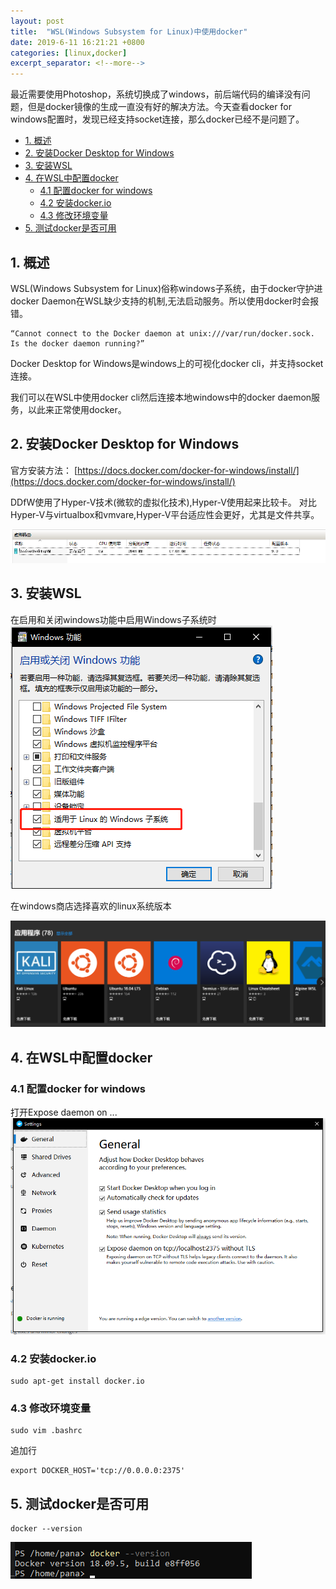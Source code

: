 ```yaml
---
layout: post
title:  "WSL(Windows Subsystem for Linux)中使用docker"
date: 2019-6-11 16:21:21 +0800
categories: [linux,docker]
excerpt_separator: <!--more-->
---
```


最近需要使用Photoshop，系统切换成了windows，前后端代码的编译没有问题，但是docker镜像的生成一直没有好的解决方法。今天查看docker for windows配置时，发现已经支持socket连接，那么docker已经不是问题了。

<!--more-->

<!-- @import "[TOC]" {cmd="toc" depthFrom=1 depthTo=6 orderedList=false} -->

<!-- code_chunk_output -->

* [1. 概述](#1-概述)
* [2. 安装Docker Desktop for Windows](#2-安装docker-desktop-for-windows)
* [3. 安装WSL](#3-安装wsl)
* [4. 在WSL中配置docker](#4-在wsl中配置docker)
	* [4.1 配置docker for windows](#41-配置docker-for-windows)
	* [4.2 安装docker.io](#42-安装dockerio)
	* [4.3 修改环境变量](#43-修改环境变量)
* [5. 测试docker是否可用](#5-测试docker是否可用)

<!-- /code_chunk_output -->


## 1. 概述

WSL(Windows Subsystem for Linux)俗称windows子系统，由于docker守护进 docker Daemon在WSL缺少支持的机制,无法启动服务。所以使用docker时会报错。

```shell
“Cannot connect to the Docker daemon at unix:///var/run/docker.sock. Is the docker daemon running?”
```

Docker Desktop for Windows是windows上的可视化docker cli，并支持socket连接。

我们可以在WSL中使用docker cli然后连接本地windows中的docker daemon服务，以此来正常使用docker。

## 2. 安装Docker Desktop for Windows

官方安装方法：
[https://docs.docker.com/docker-for-windows/install/](https://docs.docker.com/docker-for-windows/install/)

DDfW使用了Hyper-V技术(微软的虚拟化技术),Hyper-V使用起来比较卡。
对比Hyper-V与virtualbox和vmvare,Hyper-V平台适应性会更好，尤其是文件共享。

![pic](/assets/img/微信截图_20190611163834.png)

## 3. 安装WSL

在启用和关闭windows功能中启用Windows子系统时
![pic](/assets/img/微信截图_20190611164051.png)

在windows商店选择喜欢的linux系统版本

![pic](/assets/img/微信截图_20190611164242.png)

## 4. 在WSL中配置docker

### 4.1 配置docker for windows

打开Expose daemon on ...
![pic](/assets/img/微信截图_20190611162906.png)

### 4.2 安装docker.io

```shell
sudo apt-get install docker.io
```

### 4.3 修改环境变量

```shell
sudo vim .bashrc
```
追加行

```shell
export DOCKER_HOST='tcp://0.0.0.0:2375'
```

## 5. 测试docker是否可用

```shell
docker --version
```

![pic](/assets/img/微信截图_20190611164617.png)